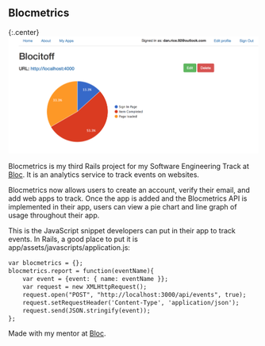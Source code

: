 ## Blocmetrics

{:.center}
![](app/assets/images/blocmetrics-chart.jpg)

Blocmetrics is my third Rails project for my Software Engineering Track at [Bloc](http://bloc.io). It is an analytics service to track events on websites.

Blocmetrics now allows users to create an account, verify their email, and add web apps to track. Once the app is added and the Blocmetrics API is implemented in their app, users can view a pie chart and line graph of usage throughout their app.

This is the JavaScript snippet developers can put in their app to track events. In Rails, a good place to put it is app/assets/javascripts/application.js:

	var blocmetrics = {};
	blocmetrics.report = function(eventName){
    	var event = {event: { name: eventName }};
	    var request = new XMLHttpRequest();
	    request.open("POST", "http://localhost:3000/api/events", true);
	    request.setRequestHeader('Content-Type', 'application/json');
	    request.send(JSON.stringify(event));
	};

Made with my mentor at [Bloc](http://bloc.io).